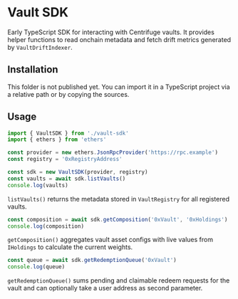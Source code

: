 # Vault SDK

Early TypeScript SDK for interacting with Centrifuge vaults. It provides helper functions to read onchain metadata and fetch drift metrics generated by `VaultDriftIndexer`.

## Installation

This folder is not published yet. You can import it in a TypeScript project via a relative path or by copying the sources.

## Usage

```ts
import { VaultSDK } from './vault-sdk'
import { ethers } from 'ethers'

const provider = new ethers.JsonRpcProvider('https://rpc.example')
const registry = '0xRegistryAddress'

const sdk = new VaultSDK(provider, registry)
const vaults = await sdk.listVaults()
console.log(vaults)
```

`listVaults()` returns the metadata stored in `VaultRegistry` for all registered vaults.

```ts
const composition = await sdk.getComposition('0xVault', '0xHoldings')
console.log(composition)
```

`getComposition()` aggregates vault asset configs with live values from `IHoldings` to calculate the current weights.

```ts
const queue = await sdk.getRedemptionQueue('0xVault')
console.log(queue)
```

`getRedemptionQueue()` sums pending and claimable redeem requests for the vault and can optionally take a user address as second parameter.
